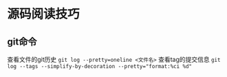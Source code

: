 # 源码阅读技巧
## git命令
查看文件的git历史
`git log --pretty=oneline <文件名>`
查看tag的提交信息
`git log --tags --simplify-by-decoration --pretty="format:%ci %d"`